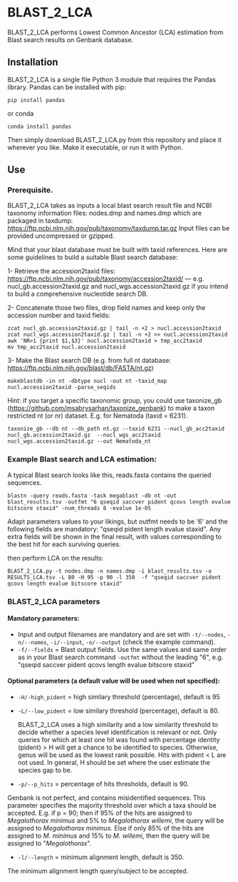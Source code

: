# BLAST_2_LCA

BLAST_2_LCA performs Lowest Common Ancestor (LCA) estimation from Blast search results on Genbank database.

## Installation
BLAST_2_LCA is a single file Python 3 module that requires the Pandas library. Pandas can be installed with pip:

```console
pip install pandas
```
or conda
```console
conda install pandas
```
Then simply download BLAST_2_LCA.py from this repository and place it wherever you like. Make it executable, or run it with Python.
## Use
### Prerequisite.
BLAST_2_LCA takes as inputs a local blast search result file and NCBI taxonomy information files: nodes.dmp and names.dmp which are packaged in taxdump:
https://ftp.ncbi.nlm.nih.gov/pub/taxonomy/taxdump.tar.gz
Input files can be provided uncompressed or gzipped.

Mind that your blast database must be built with taxid references. Here are some guidelines to build a suitable Blast search database:

1- Retrieve the accession2taxid files: https://ftp.ncbi.nlm.nih.gov/pub/taxonomy/accession2taxid/
— e.g. nucl_gb.accession2taxid.gz  and nucl_wgs.accession2taxid.gz if you intend to build a comprehensive nucleotide search DB.

2- Concatenate those two files, drop field names and keep only the accession number and taxid fields: 
```console
zcat nucl_gb.accession2taxid.gz | tail -n +2 > nucl.accession2taxid
zcat nucl_wgs.accession2taxid.gz | tail -n +2 >> nucl.accession2taxid
awk 'NR>1 {print $1,$3}' nucl.accession2taxid > tmp_acc2taxid
mv tmp_acc2taxid nucl.accession2taxid
 ```
3- Make the Blast search DB (e.g. from full nt database: https://ftp.ncbi.nlm.nih.gov/blast/db/FASTA/nt.gz)

```console
makeblastdb -in nt -dbtype nucl -out nt -taxid_map nucl.accession2taxid -parse_seqids
```

Hint: if you target a specific taxonomic group, you could use taxonize_gb (https://github.com/msabrysarhan/taxonize_genbank) to make a taxon restricted nt (or nr) dataset. E.g. for Nematoda (taxid = 6231).
```console
taxonize_gb --db nt --db_path nt.gz --taxid 6231 --nucl_gb_acc2taxid nucl_gb.accession2taxid.gz  --nucl_wgs_acc2taxid nucl_wgs.accession2taxid.gz --out Nematoda_nt
```

### Example Blast search and LCA estimation:
A typical Blast search looks like this, reads.fasta contains the queried sequences.

```console
blastn -query reads.fasta -task megablast -db nt -out blast_results.tsv -outfmt "6 qseqid saccver pident qcovs length evalue bitscore staxid" -num_threads 8 -evalue 1e-05
```

Adapt parameters values to your likings, but outfmt needs to be '6' and the following fields are mandatory: "qseqid pident length evalue staxid". Any extra fields will be shown in the final result, with values corresponding to the best hit for each surviving queries.

then perform LCA on the results:
```console
BLAST_2_LCA.py -t nodes.dmp -n names.dmp -i blast_results.tsv -o RESULTS_LCA.tsv -L 80 -H 95 -p 90 -l 350  -f "qseqid saccver pident qcovs length evalue bitscore staxid"
```

### BLAST_2_LCA parameters
#### Mandatory parameters:
- Input and output filenames are mandatory and are set with `-t/--nodes`, `-n/--names`, `-i/--input`, `-o/--output` (check the example command).
- `-f/--fields` = Blast output fields. Use the same values and same order as in your Blast search command `-outfmt` without the leading "6", e.g. "qseqid saccver pident qcovs length evalue bitscore staxid"

#### Optional parameters (a default value will be used when not specified):
- `-H/-high_pident` = high similary threshold (percentage), default is 95
- `-L/--low_pident` = low similary threshold (percentage), default is 80.
  
  BLAST_2_LCA uses a high similarity and a low similarity threshold to decide whether a species level identification is relevant or not. Only queries for which at least one hit was found with percentage identity (pident) > H will get a chance to be identified to species. Otherwise, genus will be used as the lowest rank possible. Hits with pident < L are not used. In general, H should be set where the user estimate the species gap to be.

- `-p/--p_hits` = percentage of hits thresholds, default is 90.
  
Genbank is not perfect, and contains misidentified sequences. This parameter specifies the majority threshold over which a taxa should be accepted. E.g. if p = 90; then if 95% of the hits are assigned to _Megalothorax minimus_ and 5% to _Megalothorax willemi_, the query will be assigned to _Megalothorax minimus_. Else if only 85% of the hits are assigned to _M. minimus_ and 15% to _M. willemi_, then the query will be assigned to "_Megalothorax_".

- `-l/--length` = minimum alignment length, default is 350.
  
The minimum alignment length query/subject to be accepted.




